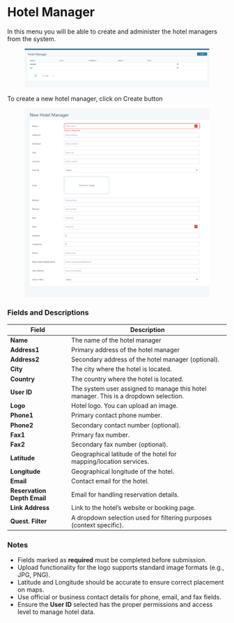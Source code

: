 # Hotel Manager

In this menu you will be able to create and administer the hotel managers from the system.

<figure><img src=".gitbook/assets/image (6) (1).png" alt=""><figcaption></figcaption></figure>

To create a new hotel manager, click on Create button

<figure><img src=".gitbook/assets/image (7) (1).png" alt=""><figcaption></figcaption></figure>

### &#x20;Fields and Descriptions

| Field                       | Description                                                                          |
| --------------------------- | ------------------------------------------------------------------------------------ |
| **Name**                    | The name of the hotel manager                                                        |
| **Address1**                | Primary address of the hotel manager                                                 |
| **Address2**                | Secondary address of the hotel manager (optional).                                   |
| **City**                    | The city where the hotel is located.                                                 |
| **Country**                 | The country where the hotel is located.                                              |
| **User ID**                 | The system user assigned to manage this hotel manager. This is a dropdown selection. |
| **Logo**                    | Hotel logo. You can upload an image.                                                 |
| **Phone1**                  | Primary contact phone number.                                                        |
| **Phone2**                  | Secondary contact number (optional).                                                 |
| **Fax1**                    | Primary fax number.                                                                  |
| **Fax2**                    | Secondary fax number (optional).                                                     |
| **Latitude**                | Geographical latitude of the hotel for mapping/location services.                    |
| **Longitude**               | Geographical longitude of the hotel.                                                 |
| **Email**                   | Contact email for the hotel.                                                         |
| **Reservation Depth Email** | Email for handling reservation details.                                              |
| **Link Address**            | Link to the hotel’s website or booking page.                                         |
| **Quest. Filter**           | A dropdown selection used for filtering purposes (context specific).                 |

### Notes

* Fields marked as **required** must be completed before submission.
* Upload functionality for the logo supports standard image formats (e.g., JPG, PNG).
* Latitude and Longitude should be accurate to ensure correct placement on maps.
* Use official or business contact details for phone, email, and fax fields.
* Ensure the **User ID** selected has the proper permissions and access level to manage hotel data.
